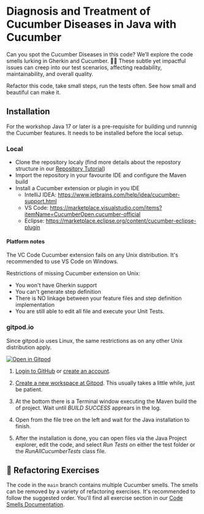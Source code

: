 # Diagnosis and Treatment of Cucumber Diseases in Java with Cucumber

Can you spot the Cucumber Diseases in this code? We’ll explore the code smells lurking in Gherkin and Cucumber. 🧪👃 These subtle yet impactful issues can creep into our test scenarios, affecting readability, maintainability, and overall quality.

Refactor this code, take small steps, run the tests often. See how small and beautiful can make it.

## Installation
For the workshop Java 17 or later is a pre-requisite for building und runnnig the Cucumber features. It needs to be installed before the local setup.

### Local

* Clone the repository localy (find more details about the repostory structure in our [Repository Tutorial](https://cucumber-diseases.github.io/repos/))
* Import the repository in your favourite IDE and configure the Maven build
* Install a Cucumber extension or plugin in you IDE
   * IntelliJ IDEA: https://www.jetbrains.com/help/idea/cucumber-support.html
   * VS Code: https://marketplace.visualstudio.com/items?itemName=CucumberOpen.cucumber-official
   * Eclipse: https://marketplace.eclipse.org/content/cucumber-eclipse-plugin

#### Platform notes
The VC Code Cucumber extension fails on any Unix distribution. It's recommended to use VS Code on Windows.

Restrictions of missing Cucumber extension on Unix:
* You won't have Gherkin support
* You can't generate step definition
* There is NO linkage between your feature files and step definition implementation
* You are still able to edit all file and execute your Unit Tests.

### gitpod.io
Since gitpod.io uses Linux, the same restrictions as on any other Unix distribution apply.

<a href="https://gitpod.io/#https://github.com/rolger/cucumber-diseases-java" target="_blank"> 
<img src="https://gitpod.io/button/open-in-gitpod.svg" alt="Open in Gitpod">
</a>

1. [Login to GitHub](https://github.com/login) or [create an account](https://github.com/join).

2. [Create a new workspace at Gitpod](https://gitpod.io/new/#https://github.com/rolger/cucumber-diseases-java).
   This usually takes a little while, just be patient.

3. At the bottom there is a Terminal window executing the Maven build the of project. Wait until _BUILD SUCCESS_ apprears in the log.
  
5. Open  from the file tree on the left and wait for the Java installation to finish.

6. After the installation is done, you can open files via the Java Project explorer, edit the code, and select _Run Tests_ on either the test folder or the _RunAllCucumberTests_ class file.

## 📝 Refactoring Exercises

The code in the `main` branch contains multiple Cucumber smells. The smells can be removed by a variety of refactoring exercises. It's recommended to follow the suggested order. You'll find all exercise section in our [Code Smells Documentation](https://cucumber-diseases.github.io/exercise/).


